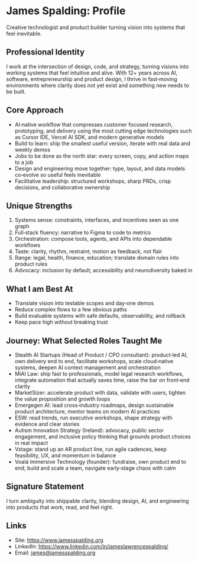 # James Spalding: Profile

Creative technologist and product builder turning vision into systems that feel inevitable.

## Professional Identity
I work at the intersection of design, code, and strategy, turning visions into working systems that feel intuitive and alive. With 12+ years across AI, software, entrepreneurship and product design, I thrive in fast‑moving environments where clarity does not yet exist and something new needs to be built.

## Core Approach
- AI‑native workflow that compresses customer focused research, prototyping, and delivery using the most cutting edge technologies such as Cursor IDE, Vercel AI SDK, and modern generative models  
- Build to learn: ship the smallest useful version, iterate with real data and weekly demos  
- Jobs to be done as the north star: every screen, copy, and action maps to a job  
- Design and engineering move together: type, layout, and data models co‑evolve so useful feels inevitable  
- Facilitative leadership: structured workshops, sharp PRDs, crisp decisions, and collaborative ownership  

## Unique Strengths
1. Systems sense: constraints, interfaces, and incentives seen as one graph  
2. Full‑stack fluency: narrative to Figma to code to metrics  
3. Orchestration: compose tools, agents, and APIs into dependable workflows  
4. Taste: clarity, rhythm, restraint; motion as feedback, not flair  
5. Range: legal, health, finance, education; translate domain rules into product rules  
6. Advocacy: inclusion by default; accessibility and neurodiversity baked in  

## What I am Best At
- Translate vision into testable scopes and day‑one demos  
- Reduce complex flows to a few obvious paths  
- Build evaluable systems with safe defaults, observability, and rollback  
- Keep pace high without breaking trust  

## Journey: What Selected Roles Taught Me
- Stealth AI Startups (Head of Product / CPO consultant): product‑led AI, own delivery end to end, facilitate workshops, scale cloud‑native systems, deepen AI context management and orchestration
- MiAI Law: ship fast to professionals, model legal research workflows, integrate automation that actually saves time, raise the bar on front‑end clarity
- MarketSizer: accelerate product with data, validate with users, tighten the value proposition and growth loops
- Emergegen AI: lead cross‑industry roadmaps, design sustainable product architecture, mentor teams on modern AI practices
- ESW: read trends, run executive workshops, shape strategy with evidence and clear stories
- Autism Innovation Strategy (Ireland): advocacy, public sector engagement, and inclusive policy thinking that grounds product choices in real impact
- Vstage: stand up an AR product line, run agile cadences, keep feasibility, UX, and momentum in balance
- Voalá Immersive Technology (founder): fundraise, own product end to end, build and scale a team, navigate early‑stage chaos with calm

## Signature Statement
I turn ambiguity into shippable clarity, blending design, AI, and engineering into products that work, read, and feel right.

## Links
- Site: https://www.jamesspalding.org  
- LinkedIn: https://www.linkedin.com/in/jameslawrencespalding/  
- Email: james@jamesspalding.org
